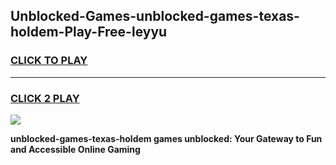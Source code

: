 
## Unblocked-Games-unblocked-games-texas-holdem-Play-Free-leyyu
<h3>
<a href="https://premium76.site?title=unblocked-games-texas-holdem&ref=17A">CLICK TO PLAY</a></h3>
<hr>

<h3>
<a href="https://premium76.site?title=unblocked-games-texas-holdem&ref=17A">CLICK 2 PLAY</a>
  
</h3>

<a href="https://premium76.site?title=unblocked-games-texas-holdem&ref=17A"><img src="https://clearcache.store/games.png"></a>


**unblocked-games-texas-holdem games unblocked: Your Gateway to Fun and Accessible Online Gaming**
